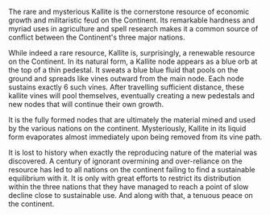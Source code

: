 The rare and mysterious Kallite is the cornerstone resource of economic growth and militaristic feud on the Continent. Its remarkable hardness and myriad uses in agriculture and spell research makes it a common source of conflict between the Continent's three major nations.

While indeed a rare resource, Kallite is, surprisingly, a renewable resource on the Continent. In its natural form, a Kallite node appears as a blue orb at the top of a thin pedestal. It sweats a blue blue fluid that pools on the ground and spreads like vines outward from the main node. Each node sustains exactly 6 such vines. After travelling sufficient distance, these kallite vines will pool themselves, eventually creating a new pedestals and new nodes that will continue their own growth. 

It is the fully formed nodes that are ultimately the material mined and used by the various nations on the continent. Mysteriously, Kallite in its liquid form evaporates almost immediately upon being removed from its vine path.

It is lost to history when exactly the reproducing nature of the material was discovered. A century of ignorant overmining and over-reliance on the resource has led to all nations on the continent failing to find a sustainable equilibrium with it. It is only with great efforts to restrict its distribution within the three nations that they have managed to reach a point of slow decline close to sustainable use. And along with that, a tenuous peace on the continent.